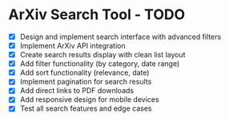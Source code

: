 # ArXiv Search Tool - TODO

- [x] Design and implement search interface with advanced filters
- [x] Implement ArXiv API integration
- [x] Create search results display with clean list layout
- [x] Add filter functionality (by category, date range)
- [x] Add sort functionality (relevance, date)
- [x] Implement pagination for search results
- [x] Add direct links to PDF downloads
- [x] Add responsive design for mobile devices
- [x] Test all search features and edge cases
